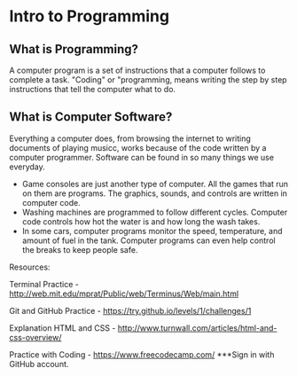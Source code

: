 # Intro to Programming

## What is Programming?
A computer program is a set of instructions that a computer follows to complete a task. "Coding" or "programming, means writing the step by step instructions that tell the computer what to do. 

## What is Computer Software?
Everything a computer does, from browsing the internet to writing documents of playing musicc, works because of the code written by a computer programmer. Software can be found in so many things we use everyday. 

- Game consoles are just another type of computer. All the games that run on them are programs. The graphics, sounds, and controls are written in computer code. 
- Washing machines are programmed to follow different cycles. Computer code controls how hot the water is and how long the wash takes. 
- In some cars, computer programs monitor the speed, temperature, and amount of fuel in the tank. Computer programs can even help control the breaks to keep people safe. 

Resources:

Terminal Practice - http://web.mit.edu/mprat/Public/web/Terminus/Web/main.html

Git and GitHub Practice - https://try.github.io/levels/1/challenges/1

Explanation HTML and CSS - http://www.turnwall.com/articles/html-and-css-overview/

Practice with Coding - https://www.freecodecamp.com/  ***Sign in with GitHub account.
